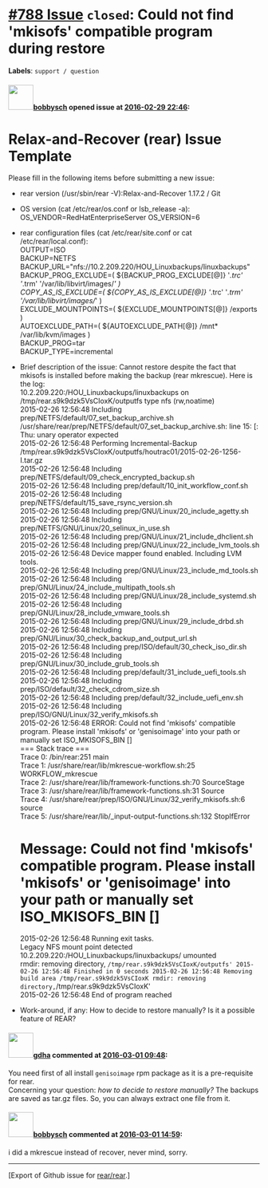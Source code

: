 [\#788 Issue](https://github.com/rear/rear/issues/788) `closed`: Could not find 'mkisofs' compatible program during restore
===========================================================================================================================

**Labels**: `support / question`

#### <img src="https://avatars.githubusercontent.com/u/10080562?v=4" width="50">[bobbysch](https://github.com/bobbysch) opened issue at [2016-02-29 22:46](https://github.com/rear/rear/issues/788):

Relax-and-Recover (rear) Issue Template
=======================================

Please fill in the following items before submitting a new issue:

-   rear version (/usr/sbin/rear -V):Relax-and-Recover 1.17.2 / Git

-   OS version (cat /etc/rear/os.conf or lsb\_release -a):
    OS\_VENDOR=RedHatEnterpriseServer OS\_VERSION=6

-   rear configuration files (cat /etc/rear/site.conf or cat
    /etc/rear/local.conf):  
    OUTPUT=ISO  
    BACKUP=NETFS  
    BACKUP\_URL="nfs://10.2.209.220/HOU\_Linuxbackups/linuxbackups"  
    BACKUP\_PROG\_EXCLUDE=( ${BACKUP\_PROG\_EXCLUDE\[@\]} '*.trc'
    '*.trm' '/var/lib/libvirt/images/*' )  
    COPY\_AS\_IS\_EXCLUDE=( ${COPY\_AS\_IS\_EXCLUDE\[@\]} '*.trc'
    '*.trm' '/var/lib/libvirt/images/*' )  
    EXCLUDE\_MOUNTPOINTS=( ${EXCLUDE\_MOUNTPOINTS\[@\]} /exports )  
    AUTOEXCLUDE\_PATH=( ${AUTOEXCLUDE\_PATH\[@\]} /mnt\*
    /var/lib/kvm/images )  
    BACKUP\_PROG=tar  
    BACKUP\_TYPE=incremental

-   Brief description of the issue: Cannot restore despite the fact that
    mkisofs is installed before making the backup (rear mkrescue). Here
    is the log:  
    10.2.209.220:/HOU\_Linuxbackups/linuxbackups on
    /tmp/rear.s9k9dzk5VsCIoxK/outputfs type nfs (rw,noatime)  
    2015-02-26 12:56:48 Including
    prep/NETFS/default/07\_set\_backup\_archive.sh  
    /usr/share/rear/prep/NETFS/default/07\_set\_backup\_archive.sh: line
    15: \[: Thu: unary operator expected  
    2015-02-26 12:56:48 Performing Incremental-Backup
    /tmp/rear.s9k9dzk5VsCIoxK/outputfs/houtrac01/2015-02-26-1256-I.tar.gz  
    2015-02-26 12:56:48 Including
    prep/NETFS/default/09\_check\_encrypted\_backup.sh  
    2015-02-26 12:56:48 Including
    prep/default/10\_init\_workflow\_conf.sh  
    2015-02-26 12:56:48 Including
    prep/NETFS/default/15\_save\_rsync\_version.sh  
    2015-02-26 12:56:48 Including
    prep/GNU/Linux/20\_include\_agetty.sh  
    2015-02-26 12:56:48 Including
    prep/NETFS/GNU/Linux/20\_selinux\_in\_use.sh  
    2015-02-26 12:56:48 Including
    prep/GNU/Linux/21\_include\_dhclient.sh  
    2015-02-26 12:56:48 Including
    prep/GNU/Linux/22\_include\_lvm\_tools.sh  
    2015-02-26 12:56:48 Device mapper found enabled. Including LVM
    tools.  
    2015-02-26 12:56:48 Including
    prep/GNU/Linux/23\_include\_md\_tools.sh  
    2015-02-26 12:56:48 Including
    prep/GNU/Linux/24\_include\_multipath\_tools.sh  
    2015-02-26 12:56:48 Including
    prep/GNU/Linux/28\_include\_systemd.sh  
    2015-02-26 12:56:48 Including
    prep/GNU/Linux/28\_include\_vmware\_tools.sh  
    2015-02-26 12:56:48 Including prep/GNU/Linux/29\_include\_drbd.sh  
    2015-02-26 12:56:48 Including
    prep/GNU/Linux/30\_check\_backup\_and\_output\_url.sh  
    2015-02-26 12:56:48 Including
    prep/ISO/default/30\_check\_iso\_dir.sh  
    2015-02-26 12:56:48 Including
    prep/GNU/Linux/30\_include\_grub\_tools.sh  
    2015-02-26 12:56:48 Including
    prep/default/31\_include\_uefi\_tools.sh  
    2015-02-26 12:56:48 Including
    prep/ISO/default/32\_check\_cdrom\_size.sh  
    2015-02-26 12:56:48 Including
    prep/default/32\_include\_uefi\_env.sh  
    2015-02-26 12:56:48 Including
    prep/ISO/GNU/Linux/32\_verify\_mkisofs.sh  
    2015-02-26 12:56:48 ERROR: Could not find 'mkisofs' compatible
    program. Please install 'mkisofs' or 'genisoimage' into your path or
    manually set ISO\_MKISOFS\_BIN \[\]  
    === Stack trace ===  
    Trace 0: /bin/rear:251 main  
    Trace 1: /usr/share/rear/lib/mkrescue-workflow.sh:25
    WORKFLOW\_mkrescue  
    Trace 2: /usr/share/rear/lib/framework-functions.sh:70 SourceStage  
    Trace 3: /usr/share/rear/lib/framework-functions.sh:31 Source  
    Trace 4: /usr/share/rear/prep/ISO/GNU/Linux/32\_verify\_mkisofs.sh:6
    source  
    Trace 5: /usr/share/rear/lib/\_input-output-functions.sh:132
    StopIfError

    Message: Could not find 'mkisofs' compatible program. Please install 'mkisofs' or 'genisoimage' into your path or manually set ISO\_MKISOFS\_BIN \[\]
    =====================================================================================================================================================

    2015-02-26 12:56:48 Running exit tasks.  
    Legacy NFS mount point detected  
    10.2.209.220:/HOU\_Linuxbackups/linuxbackups/ umounted  
    rmdir: removing directory,
    `/tmp/rear.s9k9dzk5VsCIoxK/outputfs' 2015-02-26 12:56:48 Finished in 0 seconds 2015-02-26 12:56:48 Removing build area /tmp/rear.s9k9dzk5VsCIoxK rmdir: removing directory,`/tmp/rear.s9k9dzk5VsCIoxK'  
    2015-02-26 12:56:48 End of program reached

-   Work-around, if any: How to decide to restore manually? Is it a
    possible feature of REAR?

#### <img src="https://avatars.githubusercontent.com/u/888633?u=cdaeb31efcc0048d3619651aa18dd4b76e636b21&v=4" width="50">[gdha](https://github.com/gdha) commented at [2016-03-01 09:48](https://github.com/rear/rear/issues/788#issuecomment-190638282):

You need first of all install `genisoimage` rpm package as it is a
pre-requisite for rear.  
Concerning your question: *how to decide to restore manually?* The
backups are saved as tar.gz files. So, you can always extract one file
from it.

#### <img src="https://avatars.githubusercontent.com/u/10080562?v=4" width="50">[bobbysch](https://github.com/bobbysch) commented at [2016-03-01 14:59](https://github.com/rear/rear/issues/788#issuecomment-190756799):

i did a mkrescue instead of recover, never mind, sorry.

------------------------------------------------------------------------

\[Export of Github issue for
[rear/rear](https://github.com/rear/rear).\]
